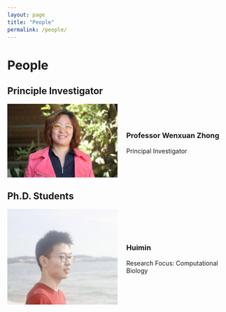 ```yaml
---
layout: page
title: "People"
permalink: /people/
---
```


# People
## Principle Investigator

<div class="team-member" style="display: flex; align-items: center;">
    <img src="/assets/Wenxuan_Zhong.jpeg" alt="Wenxuan Zhong" style="max-width: 50%;">
    <div class="description" style="margin-left: 20px;">
        <h3>Professor Wenxuan Zhong</h3>
        <p>Principal Investigator</p>
        <!-- More description if necessary -->
    </div>
</div>

## Ph.D. Students
<div class="team-member" style="display: flex; align-items: center;">
    <img src="/assets/yongkai.jpeg" alt="Yongkai" style="max-width: 50%;">
    <div class="description" style="margin-left: 20px;">
        <h3>Huimin</h3>
        <p>Research Focus: Computational Biology</p>
        <!-- More description if necessary -->
    </div>
</div>
